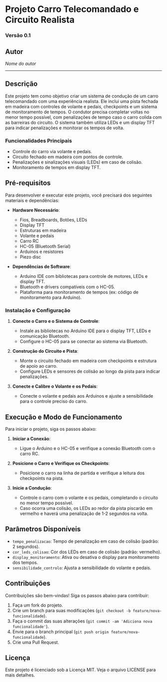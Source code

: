 # Projeto Carro Telecomandado e Circuito Realista

### Versão 0.1

## Autor
_Nome do autor_

---

## Descrição

Este projeto tem como objetivo criar um sistema de condução de um carro telecomandado com uma experiência realista. Ele inclui uma pista fechada em madeira com controles de volante e pedais, checkpoints e um sistema de monitoramento de tempos. O condutor precisa completar voltas no menor tempo possível, com penalizações de tempo caso o carro colida com as barreiras do circuito. O sistema também utiliza LEDs e um display TFT para indicar penalizações e monitorar os tempos de volta.

### Funcionalidades Principais
- Controle do carro via volante e pedais.
- Circuito fechado em madeira com pontos de controle.
- Penalizações e sinalizações visuais (LEDs) em caso de colisão.
- Monitoramento de tempos em display TFT.

## Pré-requisitos

Para desenvolver e executar este projeto, você precisará dos seguintes materiais e dependências:
- **Hardware Necessário**:
  - Fios, Breadboards, Botões, LEDs
  - Display TFT
  - Estruturas em madeira
  - Volante e pedais
  - Carro RC
  - HC-05 (Bluetooth Serial)
  - Arduinos e resistores
  - Piezo disc

- **Dependências de Software**:
  - Arduino IDE com bibliotecas para controle de motores, LEDs e display TFT.
  - Bluetooth e drivers compatíveis com o HC-05.
  - Plataforma para monitoramento de tempos (ex: código de monitoramento para Arduino).

### Instalação e Configuração

1. **Conecte o Carro e o Sistema de Controle**:
   - Instale as bibliotecas no Arduino IDE para o display TFT, LEDs e comunicação Bluetooth.
   - Configure o HC-05 para se conectar ao sistema via Bluetooth.

2. **Construção do Circuito e Pista**:
   - Monte o circuito fechado em madeira com checkpoints e estrutura de apoio ao carro.
   - Configure LEDs e sensores de colisão ao longo da pista para indicar penalizações.

3. **Conecte e Calibre o Volante e os Pedais**:
   - Conecte o volante e pedais aos Arduinos e ajuste a sensibilidade para o controle preciso do carro.

## Execução e Modo de Funcionamento

Para iniciar o projeto, siga os passos abaixo:

1. **Iniciar a Conexão**:
   - Ligue o Arduino e o HC-05 e verifique a conexão Bluetooth com o carro RC.

2. **Posicione o Carro e Verifique os Checkpoints**:
   - Posicione o carro na linha de partida e verifique a leitura dos checkpoints na pista.

3. **Inicie a Condução**:
   - Controle o carro com o volante e os pedais, completando o circuito no menor tempo possível.
   - Caso ocorra uma colisão, os LEDs ao redor da pista piscarão em vermelho e haverá uma penalização de 1-2 segundos na volta.

## Parâmetros Disponíveis

- `tempo_penalizacao`: Tempo de penalização em caso de colisão (padrão: 2 segundos).
- `cor_leds_colisao`: Cor dos LEDs em caso de colisão (padrão: vermelho).
- `display_monitoramento`: Ativa ou desativa o display para monitoramento dos tempos.
- `sensibilidade_controlo`: Ajusta a sensibilidade do volante e pedais.

## Contribuições

Contribuições são bem-vindas! Siga os passos abaixo para contribuir:
1. Faça um fork do projeto.
2. Crie um branch para suas modificações (`git checkout -b feature/nova-funcionalidade`).
3. Faça o commit das suas alterações (`git commit -am 'Adiciona nova funcionalidade'`).
4. Envie para o branch principal (`git push origin feature/nova-funcionalidade`).
5. Crie uma Pull Request.

## Licença

Este projeto é licenciado sob a Licença MIT. Veja o arquivo LICENSE para mais detalhes.
